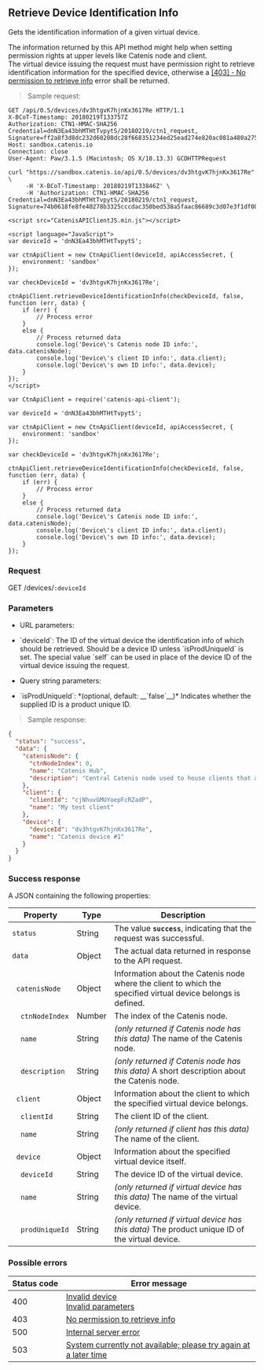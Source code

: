 ## Retrieve Device Identification Info

Gets the identification information of a given virtual device.

<aside class="success">
The information returned by this API method might help when setting permission rights at upper levels like Catenis node and client.
</aside>

<aside class="warning">
The virtual device issuing the request must have permission right to retrieve identification information for the specified device, otherwise a <a href="#error_msg_190">[403] - No permission to retrieve info</a> error shall be returned.
</aside>

> Sample request:

```http--raw
GET /api/0.5/devices/dv3htgvK7hjnKx3617Re HTTP/1.1
X-BCoT-Timestamp: 20180219T133757Z
Authorization: CTN1-HMAC-SHA256 Credential=dnN3Ea43bhMTHtTvpytS/20180219/ctn1_request, Signature=ff2a8f3d8dc232d60208dc28f668351234ed25ead274e820ac081a480a275012
Host: sandbox.catenis.io
Connection: close
User-Agent: Paw/3.1.5 (Macintosh; OS X/10.13.3) GCDHTTPRequest
```

```shell
curl "https://sandbox.catenis.io/api/0.5/devices/dv3htgvK7hjnKx3617Re" \
     -H 'X-BCoT-Timestamp: 20180219T133846Z' \
     -H 'Authorization: CTN1-HMAC-SHA256 Credential=dnN3Ea43bhMTHtTvpytS/20180219/ctn1_request, Signature=74b0618fe8fe40278b3325cccdac350bed538a5faac86689c3d07e3f1df085f0'
```

```html--javascript
<script src="CatenisAPIClientJS.min.js"></script>

<script language="JavaScript">
var deviceId = 'dnN3Ea43bhMTHtTvpytS';

var ctnApiClient = new CtnApiClient(deviceId, apiAccessSecret, {
    environment: 'sandbox'
});

var checkDeviceId = 'dv3htgvK7hjnKx3617Re';

ctnApiClient.retrieveDeviceIdentificationInfo(checkDeviceId, false, function (err, data) {
    if (err) {
        // Process error
    }
    else {
        // Process returned data
        console.log('Device\'s Catenis node ID info:', data.catenisNode);
        console.log('Device\'s client ID info:', data.client);
        console.log('Device\'s own ID info:', data.device);
    }
});
</script>
```

```javascript--node
var CtnApiClient = require('catenis-api-client');

var deviceId = 'dnN3Ea43bhMTHtTvpytS';

var ctnApiClient = new CtnApiClient(deviceId, apiAccessSecret, {
    environment: 'sandbox'
});

var checkDeviceId = 'dv3htgvK7hjnKx3617Re';

ctnApiClient.retrieveDeviceIdentificationInfo(checkDeviceId, false, function (err, data) {
    if (err) {
        // Process error
    }
    else {
        // Process returned data
        console.log('Device\'s Catenis node ID info:', data.catenisNode);
        console.log('Device\'s client ID info:', data.client);
        console.log('Device\'s own ID info:', data.device);
    }
});
```

### Request

GET /devices/`:deviceId`

### Parameters

<!-- Note: we are not using the native markdown list feature for the second level items because the generated
        HTML has no space to the following first level item -->
- URL parameters:
<ul class="parameterList">
  <li>`deviceId`: The ID of the virtual device the identification info of which should be retrieved. Should be a device ID unless `isProdUniqueId` is set. The special value `self` can be used in place of the device ID of the virtual device issuing the request.</li>
</ul>

- Query string parameters:
<ul class="parameterList">
  <li>`isProdUniqueId`: *(optional, default: __`false`__)* Indicates whether the supplied ID is a product unique ID.</li>
</ul>

> Sample response:

```json
{
  "status": "success",
  "data": {
    "catenisNode": {
      "ctnNodeIndex": 0,
      "name": "Catenis Hub",
      "description": "Central Catenis node used to house clients that access the system through the Internet"
    },
    "client": {
      "clientId": "cjNhuvGMUYoepFcRZadP",
      "name": "My test client"
    },
    "device": {
      "deviceId": "dv3htgvK7hjnKx3617Re",
      "name": "Catenis device #1"
    }
  }
}
```

### Success response

A JSON containing the following properties:

| Property | Type | Description |
| -------- | ---- | ----------- |
| `status` | String | The value **`success`**, indicating that the request was successful. |
| `data` | Object | The actual data returned in response to the API request. |
| &nbsp;&nbsp;`catenisNode` | Object | Information about the Catenis node where the client to which the specified virtual device belongs is defined. |
| &nbsp;&nbsp;&nbsp;&nbsp;`ctnNodeIndex` | Number | The index of the Catenis node. |
| &nbsp;&nbsp;&nbsp;&nbsp;`name` | String | *(only returned if Catenis node has this data)* The name of the Catenis node. |
| &nbsp;&nbsp;&nbsp;&nbsp;`description` | String | *(only returned if Catenis node has this data)* A short description about the Catenis node. |
| &nbsp;&nbsp;`client` | Object | Information about the client to which the specified virtual device belongs. |
| &nbsp;&nbsp;&nbsp;&nbsp;`clientId` | String | The client ID of the client. |
| &nbsp;&nbsp;&nbsp;&nbsp;`name` | String | *(only returned if client has this data)* The name of the client. |
| &nbsp;&nbsp;`device` | Object | Information about the specified virtual device itself. |
| &nbsp;&nbsp;&nbsp;&nbsp;`deviceId` | String | The device ID of the virtual device. |
| &nbsp;&nbsp;&nbsp;&nbsp;`name` | String | *(only returned if virtual device has this data)* The name of the virtual device. |
| &nbsp;&nbsp;&nbsp;&nbsp;`prodUniqueId` | String | *(only returned if virtual device has this data)* The product unique ID of the virtual device. |

### Possible errors

| Status&nbsp;code | Error&nbsp;message |
| ----------- | ------------- |
| 400 | <a href="#error_msg_110">Invalid device<br><a href="#error_msg_130">Invalid parameters |
| 403 | <a href="#error_msg_190">No permission to retrieve info |
| 500 | <a href="#error_msg_100">Internal server error |
| 503 | <a href="#error_msg_220">System currently not available; please try again at a later time |
